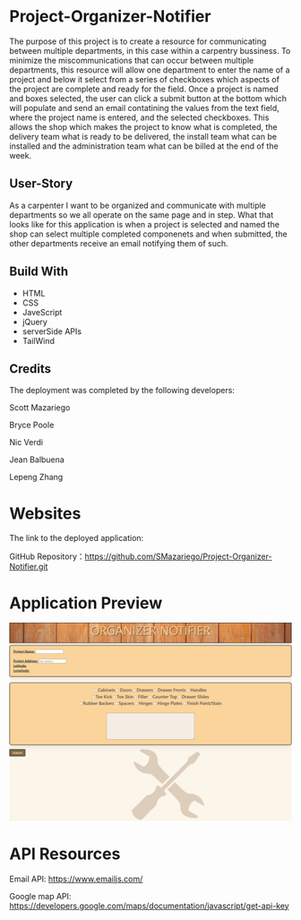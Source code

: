 # Project-Organizer-Notifier
The purpose of this project is to create a resource for communicating between multiple departments, in this case within a carpentry bussiness. To minimize the miscommunications that can occur between multiple departments, this resource will allow one department to enter the name of a project and below it select from a series of checkboxes which aspects of the project are complete and ready for the field. Once a project is named and boxes selected, the user can click a submit button at the bottom which will populate and send an email contatining the values from the text field, where the project name is entered, and the selected checkboxes. This allows the shop which makes the project to know what is completed, the delivery team what is ready to be delivered, the install team what can be installed and the administration team what can be billed at the end of the week. 


## User-Story
As a carpenter I want to be organized and communicate with multiple departments so we all operate on the same page and in step. What that looks like for this application is when a project is selected and named the shop can select multiple completed componenets and when submitted, the other departments receive an email notifying them of such. 
## Build With
* HTML
* CSS
* JaveScript
* jQuery
* serverSide APIs
* TailWind
## Credits
The deployment was completed by the following developers:

Scott Mazariego 

Bryce Poole

Nic Verdi

Jean Balbuena 

Lepeng Zhang

# Websites

The link to the deployed application:

GitHub Repository：https://github.com/SMazariego/Project-Organizer-Notifier.git

# Application Preview

![Organizer-Notifier](./images/screencapture-127-0-0-1-5500-index-html-2022-06-03-16_07_37.png)

# API Resources

Email API: https://www.emailjs.com/

Google map API: https://developers.google.com/maps/documentation/javascript/get-api-key